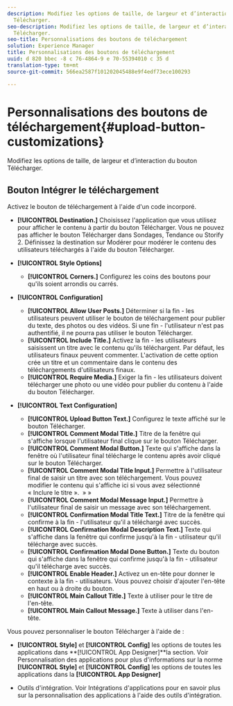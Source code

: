 ```yaml
---
description: Modifiez les options de taille, de largeur et d’interaction du bouton
  Télécharger.
seo-description: Modifiez les options de taille, de largeur et d’interaction du bouton
  Télécharger.
seo-title: Personnalisations des boutons de téléchargement
solution: Experience Manager
title: Personnalisations des boutons de téléchargement
uuid: d 820 bbec -8 c 76-4864-9 e 70-55394010 c 35 d
translation-type: tm+mt
source-git-commit: 566ea2587f101202045488e9f4edf73ece100293

---
```



# Personnalisations des boutons de téléchargement{#upload-button-customizations}

Modifiez les options de taille, de largeur et d’interaction du bouton Télécharger.

## Bouton Intégrer le téléchargement

Activez le bouton de téléchargement à l'aide d'un code incorporé.

* **[!UICONTROL Destination.]** Choisissez l'application que vous utilisez pour afficher le contenu à partir du bouton Télécharger. Vous ne pouvez pas afficher le bouton Télécharger dans Sondages, Tendance ou Storify 2. Définissez la destination sur Modérer pour modérer le contenu des utilisateurs téléchargés à l'aide du bouton Télécharger.
* **[!UICONTROL Style Options]**

   * **[!UICONTROL Corners.]** Configurez les coins des boutons pour qu'ils soient arrondis ou carrés.

* **[!UICONTROL Configuration]**

   * **[!UICONTROL Allow User Posts.]** Déterminer si la fin - les utilisateurs peuvent utiliser le bouton de téléchargement pour publier du texte, des photos ou des vidéos. Si une fin - l'utilisateur n'est pas authentifié, il ne pourra pas utiliser le bouton Télécharger.
   * **[!UICONTROL Include Title.]** Activez la fin - les utilisateurs saisissent un titre avec le contenu qu'ils téléchargent. Par défaut, les utilisateurs finaux peuvent commenter. L'activation de cette option crée un titre et un commentaire dans le contenu des téléchargements d'utilisateurs finaux.
   * **[!UICONTROL Require Media.]** Exiger la fin - les utilisateurs doivent télécharger une photo ou une vidéo pour publier du contenu à l'aide du bouton Télécharger.

* **[!UICONTROL Text Configuration]**

   * **[!UICONTROL Upload Button Text.]** Configurez le texte affiché sur le bouton Télécharger.
   * **[!UICONTROL Comment Modal Title.]** Titre de la fenêtre qui s'affiche lorsque l'utilisateur final clique sur le bouton Télécharger.
   * **[!UICONTROL Comment Modal Button.]** Texte qui s'affiche dans la fenêtre où l'utilisateur final télécharge le contenu après avoir cliqué sur le bouton Télécharger.
   * **[!UICONTROL Comment Modal Title Input.]** Permettre à l'utilisateur final de saisir un titre avec son téléchargement. Vous pouvez modifier le contenu qui s'affiche ici si vous avez sélectionné « Inclure le titre ».  » »
   * **[!UICONTROL Comment Modal Message Input.]** Permettre à l'utilisateur final de saisir un message avec son téléchargement.
   * **[!UICONTROL Confirmation Modal Title Text.]** Titre de la fenêtre qui confirme à la fin - l'utilisateur qu'il a téléchargé avec succès.
   * **[!UICONTROL Confirmation Modal Description Text.]** Texte qui s'affiche dans la fenêtre qui confirme jusqu'à la fin - utilisateur qu'il télécharge avec succès.
   * **[!UICONTROL Confirmation Modal Done Button.]** Texte du bouton qui s'affiche dans la fenêtre qui confirme jusqu'à la fin - utilisateur qu'il télécharge avec succès.
   * **[!UICONTROL Enable Header.]** Activez un en-tête pour donner le contexte à la fin - utilisateurs. Vous pouvez choisir d'ajouter l'en-tête en haut ou à droite du bouton.
   * **[!UICONTROL Main Callout Title.]** Texte à utiliser pour le titre de l'en-tête.
   * **[!UICONTROL Main Callout Message.]** Texte à utiliser dans l'en-tête.

Vous pouvez personnaliser le bouton Télécharger à l'aide de :

* **[!UICONTROL Style]** et **[!UICONTROL Config]** les options de toutes les applications dans **[!UICONTROL App Designer]**la section. Voir Personnalisation des applications pour plus d'informations sur la norme **[!UICONTROL Style]** et **[!UICONTROL Config]** les options de toutes les applications dans la **[!UICONTROL App Designer]**

* Outils d'intégration. Voir Intégrations d'applications pour en savoir plus sur la personnalisation des applications à l'aide des outils d'intégration.

